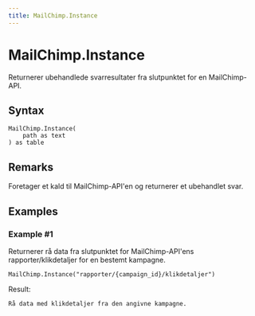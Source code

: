 ```yaml
---
title: MailChimp.Instance
---
```


# MailChimp.Instance


Returnerer ubehandlede svarresultater fra slutpunktet for en MailChimp-API.


## Syntax

```powerquery
MailChimp.Instance(
    path as text
) as table
```


## Remarks

Foretager et kald til MailChimp-API'en og returnerer et ubehandlet svar.


## Examples

### Example #1 
Returnerer rå data fra slutpunktet for MailChimp-API&#39;ens rapporter/klikdetaljer for en bestemt kampagne.
```powerquery
MailChimp.Instance("rapporter/{campaign_id}/klikdetaljer")
```

Result: 
```powerquery
Rå data med klikdetaljer fra den angivne kampagne.
```



